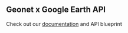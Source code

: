 ## Geonet x Google Earth API



Check out our [documentation](https://pixieplots.docs.apiary.io/#) and API blueprint
